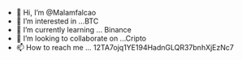 - 👋 Hi, I’m @Malamfalcao
- 👀 I’m interested in ...BTC
- 🌱 I’m currently learning ... Binance
- 💞️ I’m looking to collaborate on ...Cripto
- 📫 How to reach me ...
12TA7ojq1YE194HadnGLQR37bnhXjEzNc7
<!---
Malamfalcao/Malamfalcao is a ✨ special ✨ repository because its `README.md` (this file) appears on your GitHub profile.
You can click the Preview link to take a look at your changes.
--->
